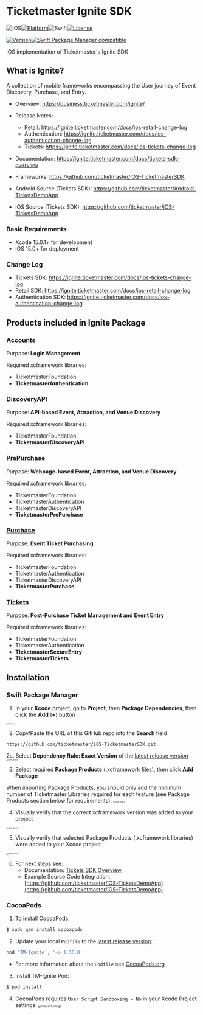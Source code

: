 # Ticketmaster Ignite SDK

![iOS](https://img.shields.io/badge/iOS-15-green.svg?style=flat)[![Platform](https://img.shields.io/cocoapods/p/TM-Ignite.svg?style=flat)](https://cocoapods.org/pods/TM-Ignite)![Swift](https://img.shields.io/badge/Swift-5.9-orange.svg?style=flat)[![License](https://img.shields.io/cocoapods/l/TM-Ignite.svg?style=flat)](https://cocoapods.org/pods/TM-Ignite)

[![Version](https://img.shields.io/cocoapods/v/TM-Ignite.svg?style=flat)](https://cocoapods.org/pods/TM-Ignite)[![Swift Package Manager compatible](https://img.shields.io/badge/SwiftPM-compatible-brightgreen.svg)](https://swift.org/package-manager/)

iOS implementation of Ticketmaster's Ignite SDK

## What is Ignite?

A collection of mobile frameworks encompassing the User journey of Event Discovery, Purchase, and Entry.

* Overview: https://business.ticketmaster.com/ignite/
* Release Notes: 
  * Retail: https://ignite.ticketmaster.com/docs/ios-retail-change-log
  * Authentication: https://ignite.ticketmaster.com/docs/ios-authentication-change-log
  * Tickets: https://ignite.ticketmaster.com/docs/ios-tickets-change-log

* Documentation: https://ignite.ticketmaster.com/docs/tickets-sdk-overview
* Frameworks: https://github.com/ticketmaster/iOS-TicketmasterSDK
* Android Source (Tickets SDK): https://github.com/ticketmaster/Android-TicketsDemoApp
* iOS Source (Tickets SDK): https://github.com/ticketmaster/iOS-TicketsDemoApp

### Basic Requirements

* Xcode 15.0.1+ for development
* iOS 15.0+ for deployment

### Change Log

* Tickets SDK: https://ignite.ticketmaster.com/docs/ios-tickets-change-log
* Retail SDK: https://ignite.ticketmaster.com/docs/ios-retail-change-log
* Authentication SDK: https://ignite.ticketmaster.com/docs/ios-authentication-change-log

## Products included in Ignite Package

### [Accounts](https://ignite.ticketmaster.com/docs/accounts-sdk-overview)

Purpose: **Login Management**

Required xcframework libraries:

* TicketmasterFoundation 
* **TicketmasterAuthentication**

### [DiscoveryAPI](https://ignite.ticketmaster.com/docs/discovery-overview)
Purpose: **API-based Event, Attraction, and Venue Discovery**

Required xcframework libraries:

* TicketmasterFoundation 
* **TicketmasterDiscoveryAPI**

### [PrePurchase](https://ignite.ticketmaster.com/docs/pre-purchase-overview)
Purpose: **Webpage-based Event, Attraction, and Venue Discovery**

Required xcframework libraries:

* TicketmasterFoundation 
* TicketmasterAuthentication
* TicketmasterDiscoveryAPI
* **TicketmasterPrePurchase**

### [Purchase](https://ignite.ticketmaster.com/docs/purchase-overview)
Purpose: **Event Ticket Purchasing**

Required xcframework libraries:

* TicketmasterFoundation 
* TicketmasterAuthentication
* TicketmasterDiscoveryAPI
* **TicketmasterPurchase**

### [Tickets](https://ignite.ticketmaster.com/docs/tickets-sdk-overview)

Purpose: **Post-Purchase Ticket Management and Event Entry**

Required xcframework libraries:

* TicketmasterFoundation 
* TicketmasterAuthentication
* **TicketmasterSecureEntry**
* **TicketmasterTickets**

## Installation

### Swift Package Manager

1. In your **Xcode** project, go to **Project**, then **Package Dependencies**, then click the **Add** (**+**) button
<img src="Screenshots/SPM_Step1.jpg" alt="SPM_Step1" style="zoom: 25%;" />

2. Copy/Paste the URL of this GitHub repo into the **Search** field
```
https://github.com/ticketmaster/iOS-TicketmasterSDK.git
```

2a. Select **Dependency Rule: Exact Version** of the [latest release version](https://github.com/ticketmaster/iOS-TicketmasterSDK/releases)
<img src="Screenshots/SPM_Step2.jpg" alt="SPM_Step2" style="zoom: 33%;" />

3. Select required **Package Products** (.xcframework files), then click **Add Package**

When importing Package Products, you should only add the minimum number of Ticketmaster Libraries required for each feature (see Package Products section below for requirements).
<img src="Screenshots/SPM_Step3.jpg" alt="SPM_Step3" style="zoom: 33%;" />

4. Visually verify that the correct xcframework version was added to your project
<img src="Screenshots/SPM_Step4.jpg" alt="SPM_Step4" style="zoom: 33%;" />

5. Visually verify that selected Package Products (.xcframework libraries) were added to your Xcode project
<img src="Screenshots/SPM_Step5.jpg" alt="SPM_Step5" style="zoom: 33%;" />

6. For next steps see:
   * Documentation: [Tickets SDK Overview](https://ignite.ticketmaster.com/docs/tickets-sdk-overview)
   * Example Source Code Integration: [https://github.com/ticketmaster/iOS-TicketsDemoApp](https://github.com/ticketmaster/iOS-TicketsDemoApp)

### CocoaPods
1. To install CocoaPods:
```ruby
$ sudo gem install cocoapods
````

2. Update your local `Podfile` to the [latest release version](https://github.com/ticketmaster/iOS-TicketmasterSDK/releases):

```ruby
pod 'TM-Ignite', '~> 1.10.0'
```
   * For more information about the `Podfile` see [CocoaPods.org](https://cocoapods.org/)

3. Install TM-Ignite Pod:
```ruby
$ pod install
```

4. CocoaPods requires `User Script Sandboxing = No` in your Xcode Project settings:
   <img src="Screenshots/CocoaPodsProjectSettings.jpg" alt="Project Settings" style="zoom: 50%;" />
